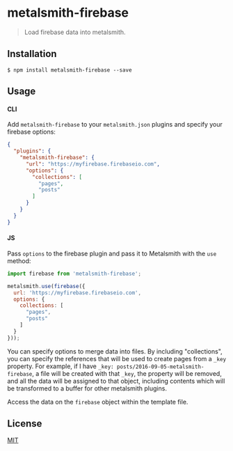 # metalsmith-firebase

> Load firebase data into metalsmith.

## Installation

```
$ npm install metalsmith-firebase --save
```

## Usage

#### CLI

Add `metalsmith-firebase` to your `metalsmith.json` plugins and specify your firebase options:

```json
{
  "plugins": {
    "metalsmith-firebase": {
      "url": "https://myfirebase.firebaseio.com",
      "options": {
        "collections": [
          "pages",
          "posts"
        ]
      }
    }
  }
}
```

#### JS

Pass `options` to the firebase plugin and pass it to Metalsmith with the `use` method:

```js
import firebase from 'metalsmith-firebase';

metalsmith.use(firebase({
  url: 'https://myfirebase.firebaseio.com',
  options: {
    collections: [
      "pages",
      "posts"
    ]
  }
}));
```

You can specify options to merge data into files. By including "collections", you can specify the references that will be used to create pages from a `_key` property. For example, if I have `_key: posts/2016-09-05-metalsmith-firebase`, a file will be created with that `_key`, the property will be removed, and all the data will be assigned to that object, including contents which will be transformed to a buffer for other metalsmith plugins.

Access the data on the `firebase` object within the template file.


## License 

[MIT](/LICENSE)